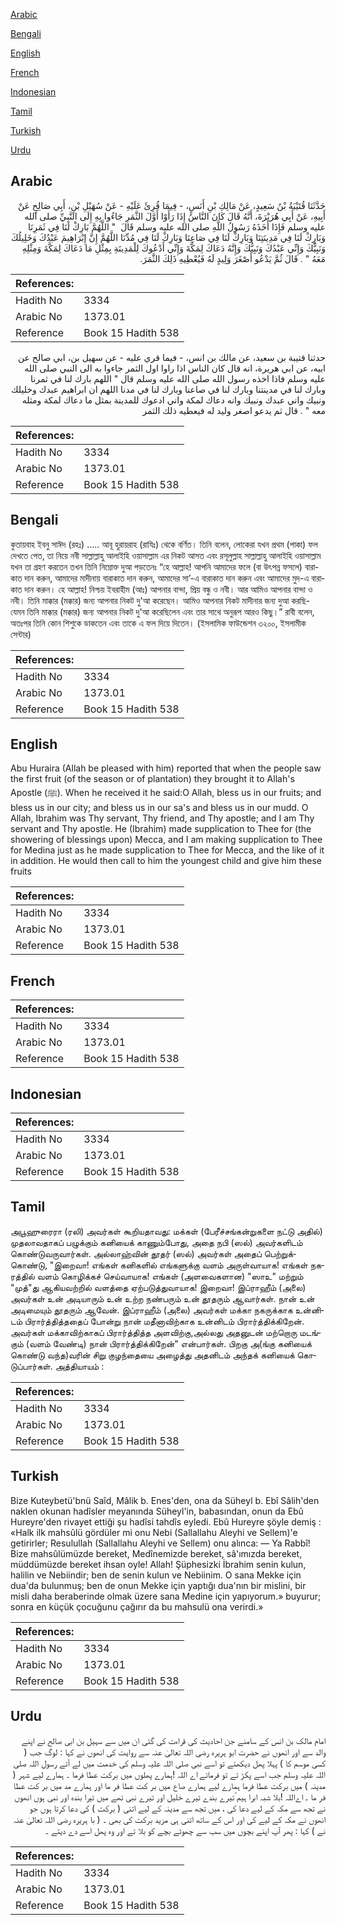 [Arabic](#arabic)

[Bengali](#bengali)

[English](#english)

[French](#french)

[Indonesian](#indonesian)

[Tamil](#tamil)

[Turkish](#turkish)

[Urdu](#urdu)

## Arabic


<div dir="rtl" lang="ar" style={{fontSize:'larger',backgroundColor:'#f8f9fa',padding:20}}>
حَدَّثَنَا قُتَيْبَةُ بْنُ سَعِيدٍ، عَنْ مَالِكِ بْنِ أَنَسٍ، - فِيمَا قُرِئَ عَلَيْهِ - عَنْ سُهَيْلِ بْنِ، أَبِي صَالِحٍ عَنْ أَبِيهِ، عَنْ أَبِي هُرَيْرَةَ، أَنَّهُ قَالَ كَانَ النَّاسُ إِذَا رَأَوْا أَوَّلَ الثَّمَرِ جَاءُوا بِهِ إِلَى النَّبِيِّ صلى الله عليه وسلم فَإِذَا أَخَذَهُ رَسُولُ اللَّهِ صلى الله عليه وسلم قَالَ ‏ "‏ اللَّهُمَّ بَارِكْ لَنَا فِي ثَمَرِنَا وَبَارِكْ لَنَا فِي مَدِينَتِنَا وَبَارِكْ لَنَا فِي صَاعِنَا وَبَارِكْ لَنَا فِي مُدِّنَا اللَّهُمَّ إِنَّ إِبْرَاهِيمَ عَبْدُكَ وَخَلِيلُكَ وَنَبِيُّكَ وَإِنِّي عَبْدُكَ وَنَبِيُّكَ وَإِنَّهُ دَعَاكَ لِمَكَّةَ وَإِنِّي أَدْعُوكَ لِلْمَدِينَةِ بِمِثْلِ مَا دَعَاكَ لِمَكَّةَ وَمِثْلِهِ مَعَهُ ‏"‏ ‏.‏ قَالَ ثُمَّ يَدْعُو أَصْغَرَ وَلِيدٍ لَهُ فَيُعْطِيهِ ذَلِكَ الثَّمَرَ‏.‏
</div>
<div style={{backgroundColor:'#f8f9fa',padding:20, marginBottom: 10}}><table> <thead> <tr> <th>References:</th> <th></th> </tr> </thead> <tbody><tr><td>Hadith No</td><td>3334</td></tr><tr><td>Arabic No</td><td>1373.01</td></tr><tr><td>Reference</td><td>Book 15 Hadith 538</td></tr></tbody></table></div>


<div dir="rtl" lang="ar" style={{fontSize:'larger',backgroundColor:'#f8f9fa',padding:20}}>
حدثنا قتيبة بن سعيد، عن مالك بن انس، - فيما قري عليه - عن سهيل بن، ابي صالح عن ابيه، عن ابي هريرة، انه قال كان الناس اذا راوا اول الثمر جاءوا به الى النبي صلى الله عليه وسلم فاذا اخذه رسول الله صلى الله عليه وسلم قال " اللهم بارك لنا في ثمرنا وبارك لنا في مدينتنا وبارك لنا في صاعنا وبارك لنا في مدنا اللهم ان ابراهيم عبدك وخليلك ونبيك واني عبدك ونبيك وانه دعاك لمكة واني ادعوك للمدينة بمثل ما دعاك لمكة ومثله معه " . قال ثم يدعو اصغر وليد له فيعطيه ذلك الثمر
</div>
<div style={{backgroundColor:'#f8f9fa',padding:20, marginBottom: 10}}><table> <thead> <tr> <th>References:</th> <th></th> </tr> </thead> <tbody><tr><td>Hadith No</td><td>3334</td></tr><tr><td>Arabic No</td><td>1373.01</td></tr><tr><td>Reference</td><td>Book 15 Hadith 538</td></tr></tbody></table></div>

## Bengali


<div dir="ltr" lang="bn" style={{fontSize:'larger',backgroundColor:'#f8f9fa',padding:20}}>
কুতায়বাহ ইবনু সাঈদ (রহঃ) ..... আবূ হুরায়রাহ (রাযিঃ) থেকে বর্ণিত। তিনি বলেন, লোকেরা যখন প্রথম (পাকা) ফল দেখতে পেত, তা নিয়ে নবী সাল্লাল্লাহু আলাইহি ওয়াসাল্লাম এর নিকট আসত এবং রসূলুল্লাহ সাল্লাল্লাহু আলাইহি ওয়াসাল্লাম যখন তা গ্রহণ করতেন তখন তিনি নিম্নোক্ত দুআ পড়তেনঃ “হে আল্লাহ! আপনি আমাদের ফলে (বা উৎপন্ন ফসলে) বারাকাত দান করুন, আমাদের মাদীনায় বারাকাত দান করুন, আমাদের সা’-এ বারাকাত দান করুন এবং আমাদের মুদ-এ বারাকাত দান করুন। হে আল্লাহ! নিশ্চয় ইবরাহীম (আঃ) আপনার বান্দা, প্রিয় বন্ধু ও নবী। আর আমিও আপনার বান্দা ও নবী। তিনি মাক্কার (মক্কার) জন্য আপনার নিকট দু'আ করেছেন। আমিও আপনার নিকট মাদীনার জন্য দুআ করছি- যেমন তিনি মাক্কার (মক্কার) জন্য আপনার নিকট দু'আ করেছিলেন এবং তার সাথে অনুরূপ আরও কিছু।” রাবী বলেন, অতঃপর তিনি কোন শিশুকে ডাকতেন এবং তাকে এ ফল দিয়ে দিতেন। (ইসলামিক ফাউন্ডেশন ৩২০০, ইসলামীক সেন্টার)
</div>
<div style={{backgroundColor:'#f8f9fa',padding:20, marginBottom: 10}}><table> <thead> <tr> <th>References:</th> <th></th> </tr> </thead> <tbody><tr><td>Hadith No</td><td>3334</td></tr><tr><td>Arabic No</td><td>1373.01</td></tr><tr><td>Reference</td><td>Book 15 Hadith 538</td></tr></tbody></table></div>

## English


<div dir="ltr" lang="en" style={{fontSize:'larger',backgroundColor:'#f8f9fa',padding:20}}>
Abu Huraira (Allah be pleased with him) reported that when the people saw the first fruit (of the season or of plantation) they brought it to Allah's Apostle (ﷺ). When he received it he said:O Allah, bless us in our fruits; and bless us in our city; and bless us in our sa's and bless us in our mudd. O Allah, Ibrahim was Thy servant, Thy friend, and Thy apostle; and I am Thy servant and Thy apostle. He (Ibrahim) made supplication to Thee for (the showering of blessings upon) Mecca, and I am making supplication to Thee for Medina just as he made supplication to Thee for Mecca, and the like of it in addition. He would then call to him the youngest child and give him these fruits
</div>
<div style={{backgroundColor:'#f8f9fa',padding:20, marginBottom: 10}}><table> <thead> <tr> <th>References:</th> <th></th> </tr> </thead> <tbody><tr><td>Hadith No</td><td>3334</td></tr><tr><td>Arabic No</td><td>1373.01</td></tr><tr><td>Reference</td><td>Book 15 Hadith 538</td></tr></tbody></table></div>

## French


<div dir="ltr" lang="fr" style={{fontSize:'larger',backgroundColor:'#f8f9fa',padding:20}}>

</div>
<div style={{backgroundColor:'#f8f9fa',padding:20, marginBottom: 10}}><table> <thead> <tr> <th>References:</th> <th></th> </tr> </thead> <tbody><tr><td>Hadith No</td><td>3334</td></tr><tr><td>Arabic No</td><td>1373.01</td></tr><tr><td>Reference</td><td>Book 15 Hadith 538</td></tr></tbody></table></div>

## Indonesian


<div dir="ltr" lang="id" style={{fontSize:'larger',backgroundColor:'#f8f9fa',padding:20}}>

</div>
<div style={{backgroundColor:'#f8f9fa',padding:20, marginBottom: 10}}><table> <thead> <tr> <th>References:</th> <th></th> </tr> </thead> <tbody><tr><td>Hadith No</td><td>3334</td></tr><tr><td>Arabic No</td><td>1373.01</td></tr><tr><td>Reference</td><td>Book 15 Hadith 538</td></tr></tbody></table></div>

## Tamil


<div dir="ltr" lang="ta" style={{fontSize:'larger',backgroundColor:'#f8f9fa',padding:20}}>
அபூஹுரைரா (ரலி) அவர்கள் கூறியதாவது: மக்கள் (பேரீச்சங்கன்றுகளை நட்டு அதில்) முதலாவதாகப் பழுக்கும் கனியைக் காணும்போது, அதை நபி (ஸல்) அவர்களிடம் கொண்டுவருவார்கள். அல்லாஹ்வின் தூதர் (ஸல்) அவர்கள் அதைப் பெற்றுக்கொண்டு, "இறைவா! எங்கள் கனிகளில் எங்களுக்கு வளம் அருள்வாயாக! எங்கள் நகரத்தில் வளம் கொழிக்கச் செய்வாயாக! எங்கள் (அளவைகளான) "ஸாஉ" மற்றும் "முத்"து ஆகியவற்றில் வளத்தை ஏற்படுத்துவாயாக! இறைவா! இப்ராஹீம் (அலை) அவர்கள் உன் அடியாரும் உன் உற்ற நண்பரும் உன் தூதரும் ஆவார்கள். நான் உன் அடிமையும் தூதரும் ஆவேன். இப்ராஹீம் (அலை) அவர்கள் மக்கா நகருக்காக உன்னிடம் பிரார்த்தித்ததைப் போன்று நான் மதீனாவிற்காக உன்னிடம் பிரார்த்திக்கிறேன். அவர்கள் மக்காவிற்காகப் பிரார்த்தித்த அளவிற்கு,அல்லது அதனுடன் மற்றொரு மடங்கும் (வளம் வேண்டி) நான் பிரார்த்திக்கிறேன்" என்பார்கள். பிறகு அ(ங்கு கனியைக் கொண்டு வந்த)வரின் சிறு குழந்தையை அழைத்து அதனிடம் அந்தக் கனியைக் கொடுப்பார்கள். அத்தியாயம் :
</div>
<div style={{backgroundColor:'#f8f9fa',padding:20, marginBottom: 10}}><table> <thead> <tr> <th>References:</th> <th></th> </tr> </thead> <tbody><tr><td>Hadith No</td><td>3334</td></tr><tr><td>Arabic No</td><td>1373.01</td></tr><tr><td>Reference</td><td>Book 15 Hadith 538</td></tr></tbody></table></div>

## Turkish


<div dir="ltr" lang="tr" style={{fontSize:'larger',backgroundColor:'#f8f9fa',padding:20}}>
Bize Kuteybetü'bnü Saîd, Mâlik b. Enes'den, ona da Süheyl b. Ebî Sâlih'den naklen okunan hadîsler meyanında Süheyl'in, babasından, onun da Ebû Hureyre'den rivayet ettiği şu hadîsi tahdîs eyledi. Ebû Hureyre şöyle demiş : «Halk ilk mahsûlü gördüler mi onu Nebi (Sallallahu Aleyhi ve Sellem)'e getirirler; Resulullah (Sallallahu Aleyhi ve Sellem) onu alınca: — Ya Rabbî! Bize mahsûlümüzde bereket, Medînemizde bereket, sâ'ımızda bereket, müddümüzde bereket ihsan oyle! Allah! Şüphesizki İbrahim senin kulun, halilin ve Nebiindir; ben de senin kulun ve Nebiinim. O sana Mekke için dua'da bulunmuş; ben de onun Mekke için yaptığı dua'nın bir mislini, bir misli daha beraberinde olmak üzere sana Medine için yapıyorum.» buyurur; sonra en küçük çocuğunu çağırır da bu mahsulü ona verirdi.»
</div>
<div style={{backgroundColor:'#f8f9fa',padding:20, marginBottom: 10}}><table> <thead> <tr> <th>References:</th> <th></th> </tr> </thead> <tbody><tr><td>Hadith No</td><td>3334</td></tr><tr><td>Arabic No</td><td>1373.01</td></tr><tr><td>Reference</td><td>Book 15 Hadith 538</td></tr></tbody></table></div>

## Urdu


<div dir="rtl" lang="ur" style={{fontSize:'larger',backgroundColor:'#f8f9fa',padding:20}}>
امام مالک بن انس کے سامنے جن احادیث کی قراءت کی گئی ان میں سے سہیل بن ابی صالح نے اپنے والد سے اور انھوں نے حضرت ابو ہریرہ رضی اللہ تعالیٰ عنہ سے روایت کی انھوں نے کہا : لوگ جب ( کسی موسم کا ) پہلا پھل دیکھتے تو اسے نبی صلی اللہ علیہ وسلم کی خدمت میں لے آتے رسول اللہ صلی اللہ علیہ وسلم جب اسے پکڑ تے تو فرماتے اے اللہ !ہمارے پھلوں میں برکت عطا فرما ۔ ہمارے لیے شہر ( مدینہ ) میں برکت عطا فرما ہمارے لیے ہمارے صاع میں بر کت عطا فر ما اور ہمارے مد میں بر کت عطا فر ما ۔ اےاللہ !بلا شبہ ابرا ہیم ؑتیرے بندے تیرے خلیل اور تیرے نبی تھے میں تیرا بندہ اور نبی ہوں انھوں نے تجھ سے مکہ کے لیے دعا کی ، میں تجھ سے مدینہ کے لیے اتنی ( برکت ) کی دعا کرتا ہوں جو انھوں نے مکہ کے لیے کی اور اس کے ساتھ اتنی ہی مزید برکت کی بھی ۔ ( با ہریرہ رضی اللہ تعالیٰ عنہ نے ) کہا : پھر آپ اپنے بچوں میں سب سے چھوٹے بچے کو بلا تے اور وہ پھل اسے دے دیتے ۔
</div>
<div style={{backgroundColor:'#f8f9fa',padding:20, marginBottom: 10}}><table> <thead> <tr> <th>References:</th> <th></th> </tr> </thead> <tbody><tr><td>Hadith No</td><td>3334</td></tr><tr><td>Arabic No</td><td>1373.01</td></tr><tr><td>Reference</td><td>Book 15 Hadith 538</td></tr></tbody></table></div>